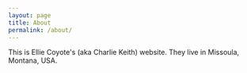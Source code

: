 ```yaml
---
layout: page
title: About
permalink: /about/
---
```


This is Ellie Coyote's (aka Charlie Keith) website. They live in Missoula, Montana, USA.

